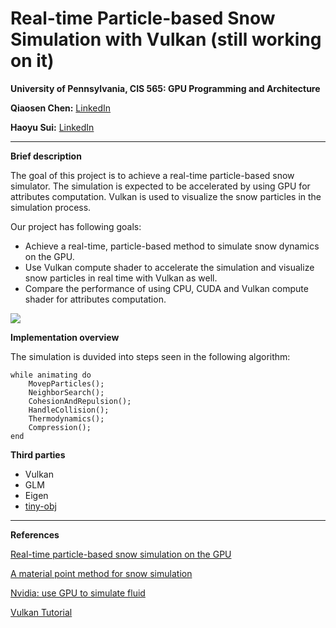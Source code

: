 Real-time Particle-based Snow Simulation with Vulkan (still working on it)
====================

**University of Pennsylvania, CIS 565: GPU Programming and Architecture**



**Qiaosen Chen:** [LinkedIn](https://www.linkedin.com/in/qiaosen-chen-725699141/)

**Haoyu Sui:** [LinkedIn](http://linkedin.com/in/haoyu-sui-721284192)

<!-- Tested on: Windows 10, i5-9600K @ 3.70GHz 16GB, RTX 2070 SUPER 8GB   -->
----

**Brief description**

The goal of this project is to achieve a real-time particle-based snow simulator. The simulation is expected to be accelerated by using GPU for attributes computation. Vulkan is used to visualize the snow particles in the simulation process.

Our project has following goals:

- Achieve a real-time, particle-based method to simulate snow dynamics on the GPU.
- Use Vulkan compute shader to accelerate the simulation and visualize snow particles in real time with Vulkan as well.
- Compare the performance of using CPU, CUDA and Vulkan compute shader for attributes computation.


![](presentations/imgs/softSnow.gif)

**Implementation overview**

The simulation is duvided into steps seen in the following algorithm:
	
	while animating do
		MovepParticles();
		NeighborSearch();
		CohesionAndRepulsion();
		HandleCollision();
		Thermodynamics();
		Compression();
	end

**Third parties**

- Vulkan
- GLM
- Eigen
- [tiny-obj](https://github.com/tinyobjloader/tinyobjloader)

----

**References**

[Real-time particle-based snow simulation on the GPU](https://www.diva-portal.org/smash/get/diva2:1320769/FULLTEXT01.pdf)

[A material point method for snow simulation](https://www.math.ucla.edu/~jteran/papers/SSCTS13.pdf)

[Nvidia: use GPU to simulate fluid](https://developer.nvidia.com/gpugems/gpugems/part-vi-beyond-triangles/chapter-38-fast-fluid-dynamics-simulation-gpu)

[Vulkan Tutorial](https://vulkan-tutorial.com/Introduction)
